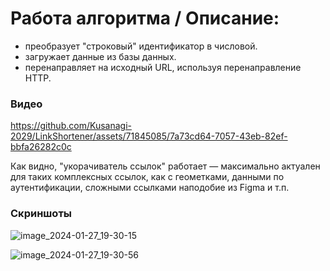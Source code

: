 # Работа алгоритма / Описание:

- преобразует "строковый" идентификатор в числовой.
- загружает данные из базы данных.
- перенаправляет на исходный URL, используя перенаправление HTTP.

### Видео

https://github.com/Kusanagi-2029/LinkShortener/assets/71845085/7a73cd64-7057-43eb-82ef-bbfa26282c0c

Как видно, "укорачиватель ссылок" работает — максимально актуален для таких комплексных ссылок, как с геометками, данными по аутентификации, сложными ссылками наподобие из Figma и т.п.

### Скриншоты
![image_2024-01-27_19-30-15](https://github.com/Kusanagi-2029/LinkShortener/assets/71845085/144f003b-2b5d-4fcd-b5c4-d656e897a9e8)

![image_2024-01-27_19-30-56](https://github.com/Kusanagi-2029/LinkShortener/assets/71845085/0d5e0068-d886-487b-ac78-1c19457b86de)
